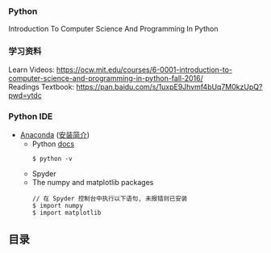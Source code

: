 ### Python
Introduction To Computer Science And Programming In Python


### 学习资料
Learn Videos: https://ocw.mit.edu/courses/6-0001-introduction-to-computer-science-and-programming-in-python-fall-2016/   
Readings Textbook: https://pan.baidu.com/s/1uxpE9Jhvmf4bUq7M0kzUpQ?pwd=ytdc

### Python IDE
- [Anaconda](https://www.anaconda.com/download) ([安装简介](https://docs.continuum.io/free/anaconda/install/))
  - Python [docs](https://docs.python.org/zh-cn/3.5/)
    ```
    $ python -v
    ```
  - Spyder
  - The numpy and matplotlib packages
    ```
    // 在 Spyder 控制台中执行以下语句, 未报错则已安装
    $ import numpy
    $ import matplotlib
    ```

## 目录
